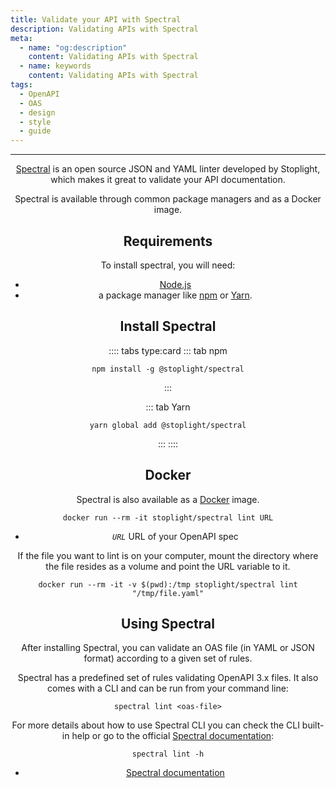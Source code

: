 ```yaml
---
title: Validate your API with Spectral
description: Validating APIs with Spectral
meta:
  - name: "og:description"
    content: Validating APIs with Spectral
  - name: keywords
    content: Validating APIs with Spectral
tags:
  - OpenAPI
  - OAS
  - design
  - style
  - guide
---
```


<Header/>

---

[Spectral](https://github.com/stoplightio/spectral "Spectral website") is an open source JSON and YAML linter developed by Stoplight,
which makes it great to validate your API documentation.

Spectral is available through common package managers and as a Docker image.

## Requirements

To install spectral, you will need:

- [Node.js](https://nodejs.org/en/ "Node.js website")
- a package manager like [npm](https://www.npmjs.com/ "npm website") or [Yarn](https://yarnpkg.com/ "Yarn website").

## Install Spectral

:::: tabs type:card
::: tab npm

```shell
npm install -g @stoplight/spectral
```

:::

::: tab Yarn

```shell
yarn global add @stoplight/spectral
```

:::
::::

## Docker

Spectral is also available as a [Docker](https://www.docker.com/ "Docker website") image.

```shell
docker run --rm -it stoplight/spectral lint URL
```

- *`URL`* URL of your OpenAPI spec

If the file you want to lint is on your computer,
mount the directory where the file resides as a volume and point the URL variable to it.

```shell
docker run --rm -it -v $(pwd):/tmp stoplight/spectral lint "/tmp/file.yaml"
```

## Using Spectral

After installing Spectral, you can validate an OAS file (in YAML or JSON format) according to a given set of rules.

Spectral has a predefined set of rules validating OpenAPI 3.x files.
It also comes with a CLI and can be run from your command line:

```shell
spectral lint <oas-file>
```

For more details about how to use Spectral CLI you can check the CLI built-in help
or go to the official [Spectral documentation](https://meta.stoplight.io/docs/spectral/docs/guides/2-cli.md "Spectral website"):

```shell
spectral lint -h
```

<RRead>

- [Spectral documentation](https://meta.stoplight.io/docs/spectral/README.md "Spectral docs")

</RRead>
